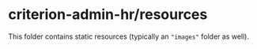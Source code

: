 # criterion-admin-hr/resources

This folder contains static resources (typically an `"images"` folder as well).
